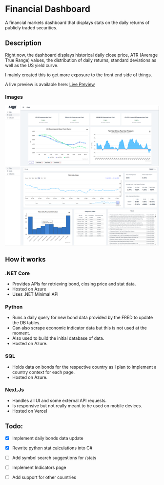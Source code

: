 # Financial Dashboard

A financial markets dashboard that displays stats on the daily returns of publicly traded securities.

## Description

Right now, the dashboard displays historical daily close price, ATR (Average True Range) values, the 
distribution of daily returns, standard deviations as well as the US yield curve.

I mainly created this to get more exposure to the front end side of things.

A live preview is available here: [Live Preview](https://correl-frontend.vercel.app/stats)

### Images

![img_2.png](img_2.png)
![img.png](img.png)

## How it works

### .NET Core
* Provides APIs for retrieving bond, closing price and stat data.
* Hosted on Azure
* Uses .NET Minimal API

### Python
* Runs a daily query for new bond data provided by the FRED to update the DB tables.
* Can also scrape economic indicator data but this is not used at the moment.
* Also used to build the initial database of data.
* Hosted on Azure.

### SQL
* Holds data on bonds for the respective country as I plan to implement a country context for each page.
* Hosted on Azure.

### Next.Js
* Handles all UI and some external API requests.
* Is responsive but not really meant to be used on mobile devices.
* Hosted on Vercel

## Todo:
- [x] Implement daily bonds data update
- [x] Rewrite python stat calculations into C#
- [ ] Add symbol search suggestions for /stats
- [ ] Implement Indicators page
- [ ] Add support for other countries

